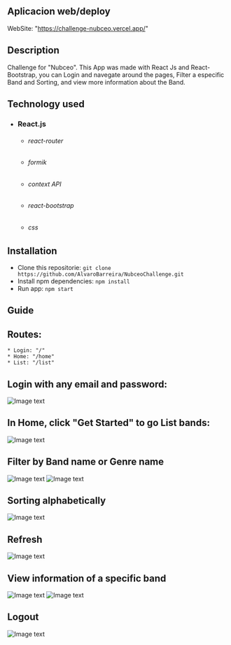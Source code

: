 

## Aplicacion web/deploy
WebSite: "https://challenge-nubceo.vercel.app/"

## Description
Challenge for "Nubceo". This App was made with React Js and React-Bootstrap, you can Login and navegate around the pages, Filter a especific Band and Sorting, and view more information about the Band.


## Technology used
* ### React.js
    * ###### react-router
    * ###### formik
    * ###### context API
    * ###### react-bootstrap
    * ###### css

## Installation
* Clone this repositorie: `git clone https://github.com/AlvaroBarreira/NubceoChallenge.git`
* Install npm dependencies: `npm install`
* Run app: `npm start`


## Guide

## Routes: 
    * Login: "/"
    * Home: "/home"
    * List: "/list"

## Login with any email and password:
![Image text](https://github.com/AlvaroBarreira/NubceoChallenge/blob/main/src/Images/login.png)



## In Home, click "Get Started" to go List bands:
![Image text](https://github.com/AlvaroBarreira/NubceoChallenge/blob/main/src/Images/go.png)



## Filter by Band name or Genre name
![Image text](https://github.com/AlvaroBarreira/NubceoChallenge/blob/main/src/Images/filter1.png)
![Image text](https://github.com/AlvaroBarreira/NubceoChallenge/blob/main/src/Images/filter2.png)



## Sorting alphabetically
![Image text](https://github.com/AlvaroBarreira/NubceoChallenge/blob/main/src/Images/sorting.png)



## Refresh
![Image text](https://github.com/AlvaroBarreira/NubceoChallenge/blob/main/src/Images/refresh.png)



## View information of a specific band
![Image text](https://github.com/AlvaroBarreira/NubceoChallenge/blob/main/src/Images/about.png)
![Image text](https://github.com/AlvaroBarreira/NubceoChallenge/blob/main/src/Images/info.png)



## Logout 
![Image text](https://github.com/AlvaroBarreira/NubceoChallenge/blob/main/src/Images/logout.png)